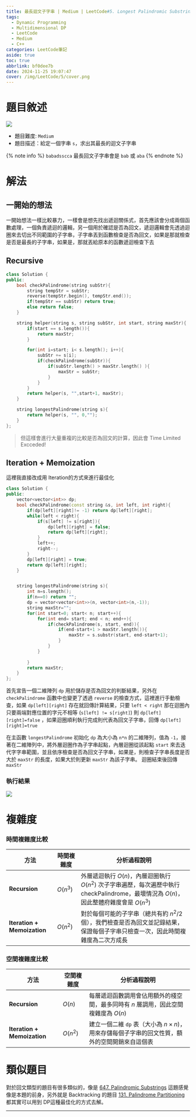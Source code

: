 ```yaml
---
title: 最長迴文子字串 | Medium | LeetCode#5. Longest Palindromic Substring
tags:
  - Dynamic Programming
  - Multidimensional DP
  - LeetCode
  - Medium
  - C++
categories: LeetCode筆記
aside: true
toc: true
abbrlink: bf0dee7b
date: 2024-11-25 19:07:47
cover: /img/LeetCode/5/cover.png
---
```


# 題目敘述

![](/img/LeetCode/5/question.jpeg)

- 題目難度: `Medium`
- 題目描述：給定一個字串 `s`，求出其最長的迴文子字串

{% note info %}
`babadsscca` 最長回文子字串會是 `bab` 或 `aba`
{% endnote %}

# 解法

## 一開始的想法

一開始想法一樣比較暴力，一樣會是想先找出遞迴關係式，首先應該會分成兩個函數處理，一個負責遞迴的邏輯，另一個用於確認是否為回文，遞迴邏輯會先透過迴圈來去切出不同範圍的子字串，子字串丟到函數檢查是否為回文，如果是那就檢查是否是最長的子字串，如果是，那就丟給原本的函數遞迴檢查下去

## Recursive

```cpp
class Solution {
public:
    bool checkPalindrome(string subStr){
        string tempStr = subStr;
        reverse(tempStr.begin(), tempStr.end());
        if(tempStr == subStr) return true;
        else return false;
    }

    string helper(string s, string subStr, int start, string maxStr){
        if(start == s.length()){
            return maxStr;
        }

        for(int i=start; i< s.length(); i++){
            subStr += s[i];
            if(checkPalindrome(subStr)){
                if(subStr.length() > maxStr.length() ){
                    maxStr = subStr;
                }
            }
        }
        return helper(s, "",start+1, maxStr);
    }

    string longestPalindrome(string s){
        return helper(s, "", 0,"");
    }
};
```

> 但這樣會進行大量重複的比較是否為回文的計算，因此會 Time Limited Excceded!

## Iteration + Memoization

這裡我直接改成用 Iteration的方式來進行最佳化

```cpp
class Solution {
public:
    vector<vector<int>> dp;
    bool checkPalindrome(const string &s, int left, int right){
        if(dp[left][right]!= -1) return dp[left][right]; 
        while(left < right){
            if(s[left] != s[right]){
                dp[left][right] = false;
                return dp[left][right];
            } 
            left++;
            right--;
        }
        dp[left][right] = true;
        return dp[left][right];
    }


    string longestPalindrome(string s){
        int n=s.length();
        if(n==0) return "";
        dp = vector<vector<int>>(n, vector<int>(n,-1));
        string maxStr="";
        for(int start=0; start< n; start++){
            for(int end= start; end < n; end++){
                if(checkPalindrome(s, start, end)){
                    if(end-start+1 > maxStr.length()){
                        maxStr = s.substr(start, end-start+1);
                    }
                }
            }
            
        }
        return maxStr;
    }
};
```

首先宣告一個二維陣列 `dp` 用於儲存是否為回文的判斷結果，另外在 `checkPalindrome` 函數中也變更了透過 `reverse` 的檢查方式，這裡進行手動檢查，如果 `dp[left][right]` 存在就回傳計算結果，只要 `left < right` 那在迴圈內只要兩端對應位置的字元不相等 (`s[left] != s[right]`) 則  `dp[left][right]=false` ，如果迴圈順利執行完成則代表為回文子字串，回傳 `dp[left][right]=true`


在主函數 `longestPalindrome` 初始化 `dp` 為大小為 `n*n` 的二維陣列，值為 `-1`，接著在二維陣列中，將外層迴圈作為子字串起點，內層迴圈從該起點 `start` 來去迭代字字串範圍，並且依序檢查是否為回文子字串，如果是，則檢查子字串長度是否大於 `maxStr` 的長度，如果大於則更新 `maxStr` 為該子字串。 迴圈結束後回傳 `maxStr`

### 執行結果

![](/img/LeetCode/5/result.jpeg)

# 複雜度

### 時間複雜度比較

| 方法                 | 時間複雜度        | 分析過程說明                                                                                                                                              |
|----------------------|-------------------|----------------------------------------------------------------------------------------------------------------------------------------------------------|
| **Recursion**        | $O(n^3)$       | 外層遞迴執行 $O(n)$，內層迴圈執行 $O(n^2)$ 次子字串遍歷，每次遍歷中執行 checkPalindrome，最壞情況為  $O(n)$，因此整體府雜度會是 $O(n^3)$                      |
| **Iteration + Memoization** |$O(n^2)$       | 對於每個可能的子字串（總共有約 $n^2/2$ 個），我們檢查是否為回文並記錄結果，保證每個子字串只檢查一次，因此時間複雜度為二次方成長                         |

### 空間複雜度比較

| 方法                 | 空間複雜度        | 分析過程說明                                                                                                                                              |
|----------------------|-------------------|----------------------------------------------------------------------------------------------------------------------------------------------------------|
| **Recursion**        | $O(n)$         | 每層遞迴函數調用會佔用額外的棧空間，最多同時有 $n$ 層調用，因此空間複雜度為 $O(n)$                                                                      |
| **Iteration + Memoization** | $O(n^2)$       | 建立一個二維 `dp` 表（大小為 $n \times n$)，用來存儲每個子字串的回文性質，額外的空間開銷來自這個表                                                |

# 類似題目

對於回文類型的題目有很多類似的，像是 [647. Palindromic Substrings](https://leetcode.com/problems/longest-palindromic-substring/description/?envType=study-plan-v2&envId=top-interview-150) 這題感覺像是本題的前身，另外就是 Backtracking 的題目 [131. Palindrome Partitioning](https://leetcode.com/problems/palindrome-partitioning/description/) 都其實可以用到 DP這種最佳化的方式去解。

---
